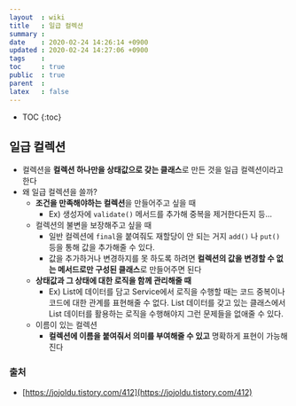 ```yaml
---
layout  : wiki
title   : 일급 컬렉션
summary : 
date    : 2020-02-24 14:26:14 +0900
updated : 2020-02-24 14:27:06 +0900
tags    : 
toc     : true
public  : true
parent  : 
latex   : false
---
```

* TOC
{:toc}

## 일급 컬렉션

- 컬렉션을 **컬렉션 하나만을 상태값으로 갖는 클래스**로 만든 것을 일급 컬렉션이라고 한다
- 왜 일급 컬렉션을 쓸까?
    - **조건을 만족해야하는 컬렉션**을 만들어주고 싶을 때
        - Ex) 생성자에 `validate()` 메서드를 추가해 중복을 제거한다든지 등...
    - 컬렉션의 불변을 보장해주고 싶을 때
        - 일반 컬렉션에 `final`을 붙여줘도 재할당이 안 되는 거지 `add()` 나 `put()` 등을 통해 값을 추가해줄 수 있다.
        - 값을 추가하거나 변경하지를 못 하도록 하려면 **컬렉션의 값을 변경할 수 없는 메서드로만 구성된 클래스**로 만들어주면 된다
    - **상태값과 그 상태에 대한 로직을 함께 관리해줄 때**
        - Ex) List에 데이터를 담고 Service에서 로직을 수행할 때는 코드 중복이나 코드에 대한 관계를 표현해줄 수 없다. List 데이터를 갖고 있는 클래스에서 List 데이터를 활용하는 로직을 수행해야지 그런 문제들을 없애줄 수 있다.
    - 이름이 있는 컬렉션
        - **컬렉션에 이름을 붙여줘서 의미를 부여해줄 수 있고** 명확하게 표현이 가능해진다

### 출처

- [https://jojoldu.tistory.com/412](https://jojoldu.tistory.com/412)
